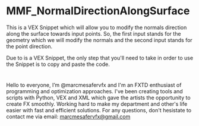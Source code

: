 # MMF_NormalDirectionAlongSurface
This is a VEX Snippet which will allow you to modify the normals direction along the surface towards input points. So, the first input stands for the geometry which we will modify the normals and the second input stands for the point direction.

Due to is a VEX Snippet, the only step that you'll need to take in order to use the Snippet is to copy and paste the code.

#

Hello to everyone, I’m @marcmesafervfx and I'm an FXTD enthusiast of programming and optimization approaches. I've been creating tools and scripts with Python, VEX and XML which gave the artists the opportunity to create FX smoothly. Working hard to make my department and other's life easier with fast and efficient solutions. For any questions, don't hesistate to contact me via email: marcmesafervfx@gmail.com
